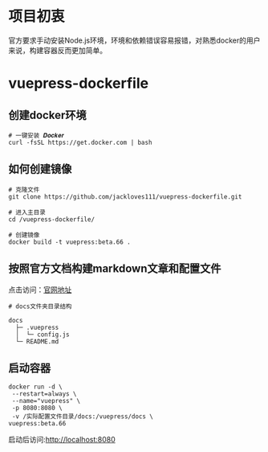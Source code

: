 # 项目初衷

官方要求手动安装Node.js环境，环境和依赖错误容易报错，对熟悉docker的用户来说，构建容器反而更加简单。

# vuepress-dockerfile

## 创建docker环境

```
# 一键安装 𝑫𝒐𝒄𝒌𝒆𝒓 
curl -fsSL https://get.docker.com | bash
```

## 如何创建镜像
```
# 克隆文件
git clone https://github.com/jackloves111/vuepress-dockerfile.git

# 进入主目录
cd /vuepress-dockerfile/

# 创建镜像
docker build -t vuepress:beta.66 .
```

## 按照官方文档构建markdown文章和配置文件

点击访问：[官网地址](https://v2.vuepress.vuejs.org/zh/guide/configuration.html)

```
# docs文件夹目录结构

docs
  ├─ .vuepress
  │  └─ config.js
  └─ README.md
```

## 启动容器
```
docker run -d \
 --restart=always \
 --name="vuepress" \
 -p 8080:8080 \
 -v /实际配置文件目录/docs:/vuepress/docs \
vuepress:beta.66
```

启动后访问:[http://localhost:8080](http://localhost:8080)
